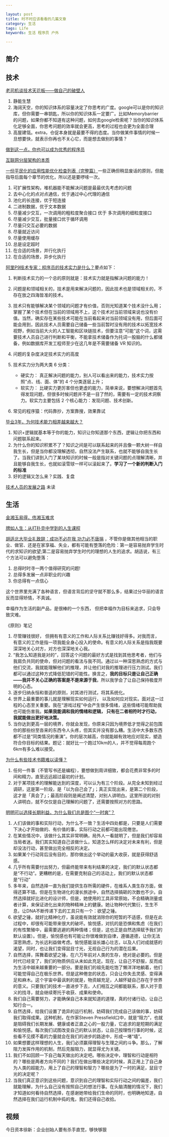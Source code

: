 ```yaml
---

layout: post
title: 时不时应该看看的几篇文章
category: 生活
tags: Life
keywords: 生活 程序员 户外

---
```


## 简介

## 技术

[老司机谈技术天花板——做自己的破壁人](http://mp.weixin.qq.com/s?__biz=MzA4MDc5OTg5MA==&mid=2650585155&idx=3&sn=30392c82e2003ca54e248b6a7abbee88&mpshare=1&scene=1&srcid=0331lAZn3kCrRoyxDwVkfS7P#rd)

1. 静能生慧
2. 海阔天空，你的知识体系的容量决定了你思考的广度。google可以是你的知识库，但你需要一串钥匙，所以你的知识体系一定要广。比如Memorybarrier 的问题，如果你都不知道有这种问题，如何去google检索呢？当你的知识体系化足够全面，你思考问题的效率就会更高，思考的过程也会更为全面合理
3. 高屋建瓴。extra，仓促本身就是最要不得的态度。当你做某件事情的时候一旦想要快，就表示你再也不关心它，而是想去做别的事情？

[做到这一点，你也可以成为优秀的程序员](http://mp.weixin.qq.com/s/8Bl105G8ZsE_jy5mbrIy_g)

[互联网分层架构的本质](http://www.10tiao.com/html/249/201710/2651960455/1.html)

[一份平民化的应用性能优化检查列表（完整篇）](http://calvin1978.blogcn.com/articles/checklist.html)一些正确但稍显废话的原则，但能指导后面每个章节的优化，所以还是要啰嗦一次。


1. 可扩展性架构，堆机器能不能解决问题是最最优先考虑的问题
2. 去中心化的点对点通信，优于通过中心代理的通信
3. 池化的长连接，优于短连接
4. 二进制数据，优于文本数据
5. 尽量减少交互，一次调用的粗粒度聚合接口 优于 多次调用的细粒度接口
6. 尽量减少交互，批量接口优于循环调用
7. 尽量只交互必要的数据
8. 尽量就近访问
9. 尽量使用缓存
10. 总是设定超时
11. 在合适的场景，并行化执行
12. 在合适的场景，异步化执行


[阿里P9技术专家：程序员的技术实力是什么？](https://mp.weixin.qq.com/s/h-32WUi1far1WAchf-X_PQ)要点如下：

1. 判断技术实力的一个总的原则就是：技术实力就是指解决问题的能力！
2. 问题是和领域相关的，技术是用来解决问题的，因此技术也是领域相关的，不存在放之四海皆准的技术。
3. 技术只有能够解决某个领域的问题才有价值，否则光知道某个技术没什么用；掌握了某个技术但在当前的领域用不上，这个技术对当前领域来说也没有价值。当然，确实存在某些技术可能在当前看起来对当前领域没有用，但后面可能会用到，因此技术人员需要自己储备一些当前暂时没有用的技术以拓宽技术视野，例如当前大火的人工智能和区块链技术，但要注意“可能”这个词，这需要技术人员自己进行判断和平衡，不能拿技术储备作为托词一股脑的什么都储备，例如数据库开发工程师至少在这几年是不需要储备 VR 知识的。
4. 问题的复杂度决定技术实力的高度
5. 技术实力分为两大类 6 分类：

	* 硬实力： 真正解决问题的能力，别人可以看出来的能力，技术实力按照“点、线、面、体”的 4 个分类逐层上升；
	* 软实力： 比硬实力更厉害但也更虚的能力，简单来说，要想解决问题首先得发现问题，但很多时候问题并不是一目了然的，需要有一定的技术洞察力。软实力主要包括 2 个核心能力：发现问题、技术创新。

6. 常见的程序猿：代码靠抄，方案靠搜，效果靠试

[毕业3年，为何技术能力相差越来越大？](https://mp.weixin.qq.com/s?__biz=MzIzOTU0NTQ0MA==&mid=2247487690&idx=1&sn=b56e94dda0466693b3cf5d8be1c0287c&chksm=e9292dc5de5ea4d3f191e1a66793bd5bfccbc477404ce5442a83e5568648dab7e715733bfbf8&mpshare=1&scene=23&srcid=0625Qh43zPhyQLjkIsAmBIep%23rd)

1. 知识+逻辑就基本等于你的能力，知识让你知道那个东西，逻辑让你把东西和问题联系起来。
2. 为什么你的知识积累不了？知识之间是可以联系起来的并且像一颗大树一样自我生长，但是当你都没理解透彻，自然没法产生联系，也就不能够自我生长了。当我们讲到入门了某块知识的时候一般是指对关键问题的点理解清晰，并且能够自我生长，也就如滚雪球一样可以滚起来了。**学习了一个新的判断入门的标准**
3. 好的逻辑又怎么来？实践、复盘


[技术人员的发展之路](https://coolshell.cn/articles/17583.html) 未读

## 生活

[金湘玉易得，佟湘玉难求](https://www.jianshu.com/p/eae75a702a3b)

[牌如人生：从打扑克中学到的人生课程](https://zhuanlan.zhihu.com/p/25081729)

[胡适北大毕业礼致辞：成功不必在我 功力必不唐捐](https://m.sohu.com/n/556951812/) ，不管你是做其他相当的职业、做官、还是在家享福、失业，都有可能有堕落的危险：第一是容易抛弃学生时代的求知识的欲望;第二是容易抛弃学生时代的理想的人生的追求。胡适说，有三个方法可以避免堕落：

1. 总得时时寻一两个值得研究的问题!
2. 总得多发展一点非职业的兴趣
3. 你总得有一点信心

这个世界里充满了各种语言，但语言背后的坚守就不那么多，结果过分华丽的语言反而显得矫情，不真诚。

幸福作为生活的副产品，是很棒的一个东西， 但把幸福作为目标来追求，只会导致灾难。

《原则》笔记

1. 尽管赚钱很好， 但拥有有意义的工作和人际关系比赚钱好得多。对我而言， 有意义的工作是指一项我能全身心投入的使命。有意义的人际关系是指我既要深深地关心对方，对方也深深地关心我。
2. “我怎么知道我是对的”，回答这个问题的最好方式是找到其他思考者，他们与我肩负共同的使命，但对问题的看法与我不同。通过以一种深思熟虑的方式与他们交流，我就能理解他们的推理，并让他们对我的推理进行压力测试。我们都可以通过这种方式降低犯错的可能性。换言之，**我的目标只是让自己正确——我并不关心正确的答案是不是来源于我**，所以我学会了让自己保持极度开明的心态。
3. 逐步归纳永恒和普适的原则，对其进行测试，将其系统化。
4. 世界上最重要的事儿就是理解现实如何运行， 以及如何应对现实。面对这一过程的心态至关重要。我在“游戏过程”中会产生很多情绪，这些情绪可能帮助我也可能伤害我。**如果我能调和我的情绪和逻辑， 只有在二者相符时才行动， 我就能做出更好地决策。**
5. 当你达到更高一层的境界，你就会发现，你原来只因为境界低才觉得之前包围你的那些纷至沓来的东西令人头疼，但其实并没有那么糟。生活中大多数东西都不过是“同类情况的重演”。你的层次越高，你就能越有效地应对现实，塑造符合你目标的结果。题记：就好比一个跑过10km的人，并不觉得每周跑个6km有多么难以接受。

[为什么有些技术书籍难以读懂？](http://zhangtielei.com/posts/blog-good-book-and-bad-book.html)

1. 任何一件事（不管写书还是编程），要想做到周详细致，都会花费非常多的时间和精力，直至远远超过最初的计划。
2. 对于某项技术的理解能达到的深度，可以认为有三个阶段。从完全未知到经过调研，这是第一阶段，是「以为自己会了」；真正实现出来，是第二个阶段，这才是「真会了」；最高阶段则是阐述清楚，对别人讲明白。这里所说的对别人讲明白，就不仅仅是自己理解的问题了，还需要按照对方的思路。

[明明可以选择长期利益，为什么我们总是图个“一时爽”？](https://36kr.com/p/5150164.html)

1. 人们该做的事和实际行动，为什么不一致？生活中四处都是，只要是人们需要下决心才开始做的、有价值的事，实际行动之前都可能出现倦怠。
2. 在某些情况中，该做什么其实非常明确，局外人一看就明了，但是我们却容易当局者迷。我们其实知道自己该做什么，知道怎么样的决定对未来有利，但是却没法行动，甚至做出完全相反的决定。
3. 如果某个行动背后没有目的，那你做出这个举动的最大收获，就是获得舒适感。
4. 几乎所有需要付出努力，但最终能带来有利结果的决定，我们的默认状态都是“不行动”。更糟糕的是，在需要克制自己的活动上，我们的默认状态都是“行动“
5. 多年来，自然选择一直为我们提供生存所需的硬件，在维系人类生存方面，做得还算不错。但是在生物进化的漫长旅途中，自然选择搞砸的次数也不少。自然选择就好比进化的设计师，但是，她使用的工具非常原始，不会精确测量或者计算，来保证进化出来的物种精神上的健康。她让物种代代繁衍，生生不息，让DNA不断传递下去的工具只有一个：欲望之锤。
6. 欲望之锤，就好比精神化疗，虽说能有效就消除你的短暂的不适感，但是在此过程中，却很有可能带来很大的破坏。愉悦感，对抗的是恐惧和焦虑（在我们的有性繁殖中，最需要逃避的两种情绪；但是，这也正是自然选择赋予我们的默认设置）。但是，愉悦感也有可能让你很难做到自律，遵循道德，让你无法深思熟虑，为长远利益做考虑。愉悦感能滋长雄心壮志，以及人们对成就感的渴望，同时，也让我们变得鼠目寸光，无视自己行为的潜在后果。
7. 自然选择，挥舞着欲望之锤，在六万年前对人类的生存，绝对是必要的。但是时代已经变了，我们的物质供应从未如此充足。现在，让自己不舒服，反而成为生活中越来越重要的一部分。要是我们的祖先能吃饱了懒洋洋地躺着，他们可能觉得自己在极乐世界。但是这种倦怠的状态，只会让你失去灵感、变得满足和麻木。这个宇宙中最讽刺的就是，物资越充足，人越怀疑自己存在于世界的意义。只要我们的技术一直进步下去，人们相互之间都能联系，那人对于意义的找寻，就会继续寄托于收获、成果和使命。
8. 我们自己需要努力，才能确保自己本来就知道的道理，真的付诸行动，让自己知行合一。
9. 自然选择，给我们设置了诡异的运行机制，妨碍我们完成自己该做的事，妨碍我们取得成果。这种机制，在作家Steven Pressfield口中，就是“阻力”，也就是阻碍我们长期发展、健康或者正直之心的一股力量，它追求的是短期的满足和愉悦感。每次我们试图改变自己的默认状态，让自己按理性行事的时候，这些看不见摸不着的力量就会在我们的进步的路途中，形成一堵“墙”。
10. 如果想要这样理想的人生，我们必须赢得理智与生理之间的斗争。那么，了解阻力发挥作用的机制，然后克服阻力，就显得尤为关键。
11. 我们不如回顾一下自己每天做出的决定吧。哪些决定中，理智和行动是相符的？哪些是两者方向不同的？我们在做出哪些决定的时候，真正用上了自己身为人类的超能力，用上了自己的理智和智力？哪些是为了一时的满足，鼠目寸光的决定呢？
12. 当我们真正意识到这些问题，意识到自己的理智和实际行动之间的偏差，我们就能理解，为什么自己没有按照自己的想法行事。在头脑清醒的情况下，我们才知道如何看待自然选择，在感谢她带给我们生命的同时，也明确地知道，自然选择在我们运行机制中捣的鬼，我们还得自己收拾。


## 视频

今日资本徐新：企业创始人要有杀手直觉，够快够狠